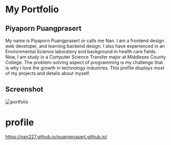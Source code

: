 # My Portfolio

## Piyaporn Puangprasert

My name is Piyaporn Puangprasert or calls me Nan. I am a frontend design web developer, and learning backend design. I also have experienced in an Environmental Science laboratory and background in health care fields. Now, I am study in a Computer Science Transfer major at Middlesex County College. The problem-solving aspect of programming is my challenge that is why I love the growth in technology industries. This profile displays most of my projects and details about myself. 

## Screenshot

![portfolio](https://user-images.githubusercontent.com/45270593/56112308-a69abc80-5f28-11e9-9776-96e7af35a555.png)

# profile
https://nan227.github.io/puangprasert.github.io/
